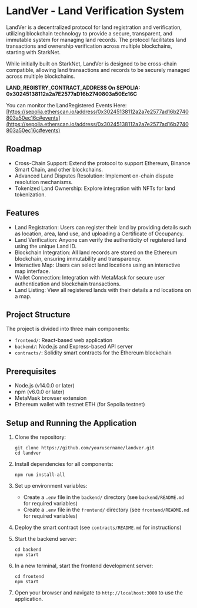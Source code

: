 # LandVer - Land Verification System

LandVer is a decentralized protocol for land registration and verification, utilizing blockchain technology to provide a secure, transparent, and immutable system for managing land records. The protocol facilitates land transactions and ownership verification across multiple blockchains, starting with StarkNet.

While initially built on StarkNet, LandVer is designed to be cross-chain compatible, allowing land transactions and records to be securely managed across multiple blockchains.



**LAND_REGISTRY_CONTRACT_ADDRESS On SEPOLIA:  0x30245138112a2a7E2577aD16b2740803a50Ec16C**


You can monitor the LandRegistered Events Here: [https://sepolia.etherscan.io/address/0x30245138112a2a7e2577ad16b2740803a50ec16c#events](https://sepolia.etherscan.io/address/0x30245138112a2a7e2577ad16b2740803a50ec16c#events)

## Roadmap
- Cross-Chain Support: Extend the protocol to support Ethereum, Binance Smart Chain, and other blockchains.
- Advanced Land Disputes Resolution: Implement on-chain dispute resolution mechanisms.
- Tokenized Land Ownership: Explore integration with NFTs for land tokenization.


## Features

- Land Registration: Users can register their land by providing details such as location, area, land use, and uploading a Certificate of Occupancy.
- Land Verification: Anyone can verify the authenticity of registered land using the unique Land ID.
- Blockchain Integration: All land records are stored on the Ethereum blockchain, ensuring immutability and transparency.
- Interactive Map: Users can select land locations using an interactive map interface.
- Wallet Connection: Integration with MetaMask for secure user authentication and blockchain transactions.
- Land Listing: View all registered lands with their details a
nd locations on a map.

## Project Structure

The project is divided into three main components:

- `frontend/`: React-based web application
- `backend/`: Node.js and Express-based API server
- `contracts/`: Solidity smart contracts for the Ethereum blockchain

## Prerequisites

- Node.js (v14.0.0 or later)
- npm (v6.0.0 or later)
- MetaMask browser extension
- Ethereum wallet with testnet ETH (for Sepolia testnet)

## Setup and Running the Application

1. Clone the repository:
   ```
   git clone https://github.com/yourusername/landver.git
   cd landver
   ```

2. Install dependencies for all components:
   ```
   npm run install-all
   ```

3. Set up environment variables:
   - Create a `.env` file in the `backend/` directory (see `backend/README.md` for required variables)
   - Create a `.env` file in the `frontend/` directory (see `frontend/README.md` for required variables)

4. Deploy the smart contract (see `contracts/README.md` for instructions)

5. Start the backend server:
   ```
   cd backend
   npm start
   ```

6. In a new terminal, start the frontend development server:
   ```
   cd frontend
   npm start
   ```

7. Open your browser and navigate to `http://localhost:3000` to use the application.
